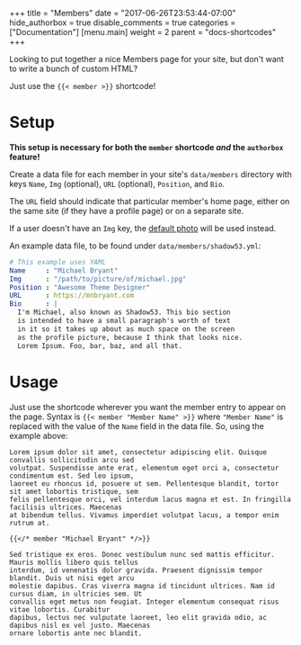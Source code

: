 +++
title = "Members"
date = "2017-06-26T23:53:44-07:00"
hide_authorbox = true
disable_comments = true
categories = ["Documentation"]
[menu.main]
  weight = 2
  parent = "docs-shortcodes"
+++

Looking to put together a nice Members page for your site, but don't want to write a bunch of custom HTML?

Just use the `{{< member >}}` shortcode!

# Setup

**This setup is necessary for both the `member` shortcode *and* the `authorbox` feature!**

Create a data file for each member in your site's `data/members` directory with keys `Name`, `Img` (optional), `URL` (optional), `Position`, and `Bio`.

The `URL` field should indicate that particular member's home page, either on the same site (if they have a profile page) or on a separate site.

If a user doesn't have an `Img` key, the [default photo](https://gitlab.com/Shadow53/BluestNight/blob/master/static/images/profile.jpg) will be used instead.

<!--more-->

An example data file, to be found under `data/members/shadow53.yml`:

```yaml
# This example uses YAML
Name     : "Michael Bryant"
Img      : "/path/to/picture/of/michael.jpg"
Position : "Awesome Theme Designer"
URL      : https://mnbryant.com
Bio      : |
  I'm Michael, also known as Shadow53. This bio section
  is intended to have a small paragraph's worth of text
  in it so it takes up about as much space on the screen
  as the profile picture, because I think that looks nice.
  Lorem Ipsum. Foo, bar, baz, and all that.
```

# Usage

Just use the shortcode wherever you want the member entry to appear on the page. Syntax is `{{< member "Member Name" >}}` where `"Member Name"` is replaced with the value of the `Name` field in the data file. So, using the example above:

```
Lorem ipsum dolor sit amet, consectetur adipiscing elit. Quisque convallis sollicitudin arcu sed
volutpat. Suspendisse ante erat, elementum eget orci a, consectetur condimentum est. Sed leo ipsum,
laoreet eu rhoncus id, posuere ut sem. Pellentesque blandit, tortor sit amet lobortis tristique, sem
felis pellentesque orci, vel interdum lacus magna et est. In fringilla facilisis ultrices. Maecenas
at bibendum tellus. Vivamus imperdiet volutpat lacus, a tempor enim rutrum at.

{{</* member "Michael Bryant" */>}}

Sed tristique ex eros. Donec vestibulum nunc sed mattis efficitur. Mauris mollis libero quis tellus
interdum, id venenatis dolor gravida. Praesent dignissim tempor blandit. Duis ut nisi eget arcu
molestie dapibus. Cras viverra magna id tincidunt ultrices. Nam id cursus diam, in ultricies sem. Ut
convallis eget metus non feugiat. Integer elementum consequat risus vitae lobortis. Curabitur
dapibus, lectus nec vulputate laoreet, leo elit gravida odio, ac dapibus nisl ex vel justo. Maecenas
ornare lobortis ante nec blandit.
```
